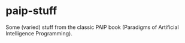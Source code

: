 # paip-stuff
Some (varied) stuff from the classic PAIP book (Paradigms of Artificial Intelligence Programming).
